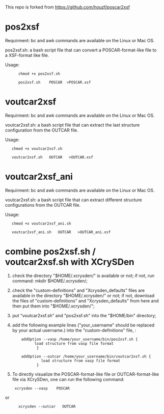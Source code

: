 This repo is forked from <https://github.com/houzf/poscar2xsf>

# pos2xsf
Requirment: bc and awk commands are available on the Linux or Mac OS. 

pos2xsf.sh: a bash script file that can convert a POSCAR-format-like file to a XSF-format like file.

Usage:   

          chmod +x pos2xsf.sh

          pos2xsf.sh    POSCAR  >POSCAR.xsf
# voutcar2xsf
Requirment: bc and awk commands are available on the Linux or Mac OS. 

voutcar2xsf.sh:  a bash script file that can extract the last structure configuration from the OUTCAR file.

Usage: 
       
       chmod +x voutcar2xsf.sh

       voutcar2xsf.sh   OUTCAR   >OUTCAR.xsf
 
# voutcar2xsf_ani
Requirment: bc and awk commands are available on the Linux or Mac OS. 

voutcar2xsf.sh:  a bash script file that can extract different structure configurations from the OUTCAR file.

Usage: 
       
       chmod +x voutcar2xsf_ani.sh

       voutcar2xsf_ani.sh   OUTCAR   >OUTCAR_ani.xsf

 
# combine pos2xsf.sh / voutcar2xsf.sh with XCrySDen
1. check the directory "$HOME/.xcrysden/" is available or not; if not, run command: mkdir $HOME/.xcrysden/;

2. check the "custom-definitions" and  "Xcrysden_defaults" files are available in the directory "$HOME/.xcrysden/" or not; if not, download the files of "custom-definitions" and "Xcrysden_defaults" from here and then put them into "$HOME/.xcrysden/";

3. put "voutcar2xsf.sh" and "pos2xsf.sh" into the "$HOME/bin" directory;

4. add the following example lines ("your_username" should be replaced by your actual username.) into the "custom-definitions" file, :


           addOption --vasp /home/your_username/bin/pos2xsf.sh {
                 load structure from vasp file format
                  }
                  
           addOption --outcar /home/your_username/bin/voutcar2xsf.sh {
                    load structure from vasp file format
                  }
  5. To directly visualize the POSCAR-format-like file or OUTCAR-format-like file via XCrySDen, one can run the following command:
  
          xcrysden --vasp    POSCAR
  
  or
  
          xcrysden --outcar   OUTCAR
  



          


